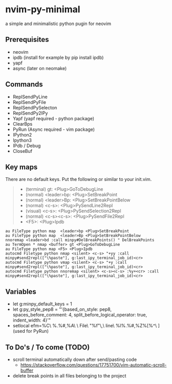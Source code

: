 # nvim-py-minimal
a simple and minimalistic python pugin for neovim

## Prerequisites
* neovim
* ipdb (install for example by pip install ipdb)
* yapf
* async (later on neomake)

## Commands
* ReplSendPyLine
* ReplSendPyFile
* ReplSendPySelecton
* ReplSendPy2IPy
* Yapf (yapf required - python package)
* ClearBps
* PyRun (Async required - vim package)
* IPython2
* Ipython3
* IPdb / Debug
* CloseBuf

## Key maps
There are no default keys. Put the following or similar to your init.vim.

> * (terminal) gt: \<Plug\>GoToDebugLine
> * (normal) \<leader\>bp: \<Plug\>SetBreakPoint
> * (normal) \<leader\>Bp: \<Plug\>SetBreakPointBelow
> * (normal) \<c-s\>: \<Plug\>PySendLine2Repl
> * (visual) \<c-s\>: \<Plug\>PySendSelection2Repl
> * (normal) \<c-s\>\<c-s\>: \<Plug\>PySendFile2Repl
> * \<F5\>: \<Plug\>Ipdb

```viml
au FileType python map  <leader>bp <Plug>SetBreakPoint
au FileType python map  <leader>Bp <Plug>SetBreakPointBelow
nnoremap <leader>bd :call minpy#DelBreakPoints() " DelBreakPoints
au TermOpen * nmap <buffer> gt <Plug>GoToDebugLine
au FileType python map <F5> <Plug>Ipdb
autocmd Filetype python nmap <silent> <c-s> "+yy :call minpy#send2repl(["\%paste"], g:last_ipy_terminal_job_id)<cr>
autocmd Filetype python vmap <silent> <c-s> "+y :call minpy#send2repl(["\%paste"], g:last_ipy_terminal_job_id)<cr>
autocmd Filetype python nnoremap <silent> <c-s><c-s> :%y+<cr> :call minpy#send2repl(["\%paste"], g:last_ipy_terminal_job_id)<cr>
```

## Variables
* let g:minpy_default_keys = 1
* let g:py_style_pep8 = "'{based_on_style: pep8, spaces_before_comment: 4, split_before_logical_operator: true, indent_width: 4}'"
* setlocal efm=%C\ %.%#,%A\ \ File\ \"%f\"\\,\ line\ %l%.%#,%Z%[%^\ ] (used for PyRun)


## To Do's / To come (TODO)

* scroll terminal automatically down after send/pasting code
  * https://stackoverflow.com/questions/17751700/vim-automatic-scroll-buffer
* delete break points in all files belonging to the project

